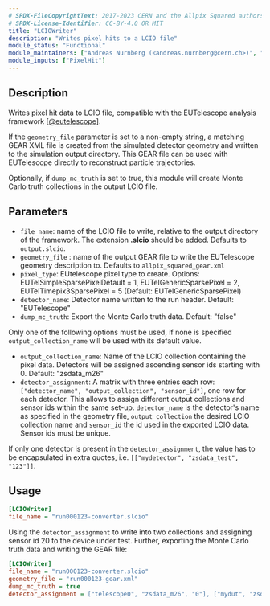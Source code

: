 ```yaml
---
# SPDX-FileCopyrightText: 2017-2023 CERN and the Allpix Squared authors
# SPDX-License-Identifier: CC-BY-4.0 OR MIT
title: "LCIOWriter"
description: "Writes pixel hits to a LCIO file"
module_status: "Functional"
module_maintainers: ["Andreas Nurnberg (<andreas.nurnberg@cern.ch>)", "Simon Spannagel (<simon.spannagel@cern.ch>)", "Tobias Bisanz (<tobias.bisanz@phys.uni-goettingen.de>)"]
module_inputs: ["PixelHit"]
---
```


## Description
Writes pixel hit data to LCIO file, compatible with the EUTelescope analysis framework \[[@eutelescope]\].

If the `geometry_file` parameter is set to a non-empty string, a matching GEAR XML file is created from the simulated detector geometry and written to the simulation output directory. This GEAR file can be used with EUTelescope directly to reconstruct particle trajectories.

Optionally, if `dump_mc_truth` is set to true, this module will create Monte Carlo truth collections in the output LCIO file.

## Parameters
* `file_name`: name of the LCIO file to write, relative to the output directory of the framework. The extension **.slcio** should be added. Defaults to `output.slcio`.
* `geometry_file` : name of the output GEAR file to write the EUTelescope geometry description to. Defaults to `allpix_squared_gear.xml`
* `pixel_type`: EUtelescope pixel type to create. Options: EUTelSimpleSparsePixelDefault = 1, EUTelGenericSparsePixel = 2, EUTelTimepix3SparsePixel = 5 (Default: EUTelGenericSparsePixel)
* `detector_name`: Detector name written to the run header. Default: "EUTelescope"
* `dump_mc_truth`: Export the Monte Carlo truth data. Default: "false"

Only one of the following options must be used, if none is specified `output_collection_name` will be used with its default value.

* `output_collection_name`: Name of the LCIO collection containing the pixel data. Detectors will be assigned ascending sensor ids starting with 0. Default: "zsdata_m26"
* `detector_assignment`: A matrix with three entries each row: `["detector_name", "output_collection", "sensor_id"]`, one row for each detector. This allows to assign different output collections and sensor ids within the same set-up. `detector_name` is the detector's name as specified in the geometry file, `output_collection` the desired LCIO collection name and `sensor_id` the id used in the exported LCIO data. Sensor ids must be unique.

If only one detector is present in the `detector_assignment`, the value has to be encapsulated in extra quotes, i.e. `[["mydetector", "zsdata_test", "123"]]`.

## Usage
```ini
[LCIOWriter]
file_name = "run000123-converter.slcio"
```

Using the `detector_assignment` to write into two collections and assigning sensor id 20 to the device under test. Further, exporting the Monte Carlo truth data and writing the GEAR file:

```ini
[LCIOWriter]
file_name = "run000123-converter.slcio"
geometry_file = "run000123-gear.xml"
dump_mc_truth = true
detector_assignment = ["telescope0", "zsdata_m26", "0"], ["mydut", "zsdata_dut", "20"], ["telescope1", "zsdata_m26", "1"]
```

[@eutelescope]: https://eutelescope.github.io/
